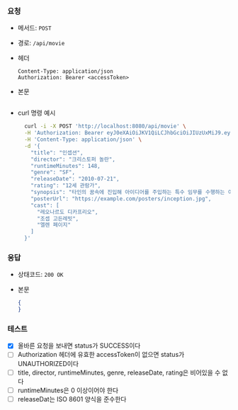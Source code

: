 ### 요청

- 메서드: `POST`
- 경로: `/api/movie`
- 헤더

    ```
    Content-Type: application/json
    Authorization: Bearer <accessToken>
    ```

- 본문

    ```json
    
    ```


- curl 명령 예시

    ```bash
      curl -i -X POST 'http://localhost:8080/api/movie' \
      -H 'Authorization: Bearer eyJ0eXAiOiJKV1QiLCJhbGciOiJIUzUxMiJ9.eyJzdWIiOiJ0ZXN0MTIzNCIsInVzZXJJZCI6InRlc3QxMjM0Iiwibmlja05hbWUiOiJ0ZXN0IiwiaWF0IjoxNzU1ODQ3MzY1LCJleHAiOjE3NTU4NDc5NjV9.qivq2xlrm8me6P0oSwFLfieubmtoUB44NTSp2idDRRLG2wWE4S_4nNMJyEbEwjwaxfHpYQdzOTw0uscvNJCoKQ' \
      -H 'Content-Type: application/json' \
      -d '{
        "title": "인셉션",
        "director": "크리스토퍼 놀란",
        "runtimeMinutes": 148,
        "genre": "SF",
        "releaseDate": "2010-07-21",
        "rating": "12세 관람가",
        "synopsis": "타인의 꿈속에 진입해 아이디어를 주입하는 특수 임무를 수행하는 이야기.",
        "posterUrl": "https://example.com/posters/inception.jpg",
        "cast": [
          "레오나르도 디카프리오",
          "조셉 고든레빗",
          "엘렌 페이지"
        ]
      }'
    ```

### 응답

- 상태코드: `200 OK`
- 본문

    ```json
    {
    }
    ```

### 테스트

- [x] 올바른 요청을 보내면 status가 SUCCESS이다
- [ ] Authorization 헤더에 유효한 accessToken이 없으면 status가 UNAUTHORIZED이다
- [ ] title, director, runtimeMinutes, genre, releaseDate, rating은 비어있을 수 없다
- [ ] runtimeMinutes은 0 이상이어야 한다
- [ ] releaseDat는 ISO 8601 양식을 준수한다
